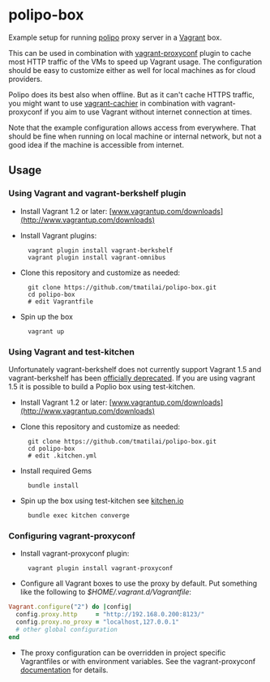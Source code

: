 # polipo-box

Example setup for running [polipo](http://www.pps.univ-paris-diderot.fr/~jch/software/polipo/) proxy server in a [Vagrant](http://www.vagrantup.com/) box.

This can be used in combination with [vagrant-proxyconf][proxyconf] plugin to cache most HTTP traffic of the VMs to speed up Vagrant usage. The configuration should be easy to customize either as well for local machines as for cloud providers.

Polipo does its best also when offline. But as it can't cache HTTPS traffic, you might want to use [vagrant-cachier](https://github.com/fgrehm/vagrant-cachier) in combination with vagrant-proxyconf if you aim to use Vagrant without internet connection at times.

Note that the example configuration allows access from everywhere. That should be fine when running on local machine or internal network, but not a good idea if the machine is accessible from internet.

## Usage

### Using Vagrant and vagrant-berkshelf plugin

* Install Vagrant 1.2 or later: [www.vagrantup.com/downloads](http://www.vagrantup.com/downloads)
* Install Vagrant plugins:

        vagrant plugin install vagrant-berkshelf
        vagrant plugin install vagrant-omnibus

* Clone this repository and customize as needed:

        git clone https://github.com/tmatilai/polipo-box.git
        cd polipo-box
        # edit Vagrantfile

* Spin up the box

        vagrant up

### Using Vagrant and test-kitchen

Unfortunately vagrant-berkshelf does not currently support Vagrant 1.5 and vagrant-berkshelf has been [officially deprecated](https://sethvargo.com/the-future-of-vagrant-berkshelf/). If you are using vagrant 1.5 it is possible to build a Poplio box using test-kitchen.

* Install Vagrant 1.2 or later: [www.vagrantup.com/downloads](http://www.vagrantup.com/downloads)

* Clone this repository and customize as needed:

        git clone https://github.com/tmatilai/polipo-box.git
        cd polipo-box
        # edit .kitchen.yml

* Install required Gems

        bundle install

* Spin up the box using test-kitchen see [kitchen.io](http://http://kitchen.ci)

        bundle exec kitchen converge

### Configuring vagrant-proxyconf

* Install vagrant-proxyconf plugin:

        vagrant plugin install vagrant-proxyconf

* Configure all Vagrant boxes to use the proxy by default. Put something like the following to _$HOME/.vagrant.d/Vagrantfile_:
```ruby
Vagrant.configure("2") do |config|
  config.proxy.http     = "http://192.168.0.200:8123/"
  config.proxy.no_proxy = "localhost,127.0.0.1"
  # other global configuration
end
```
* The proxy configuration can be overridden in project specific Vagrantfiles or with environment variables. See the vagrant-proxyconf [documentation][proxyconf] for details.

[proxyconf]: http://tmatilai.github.io/vagrant-proxyconf/
